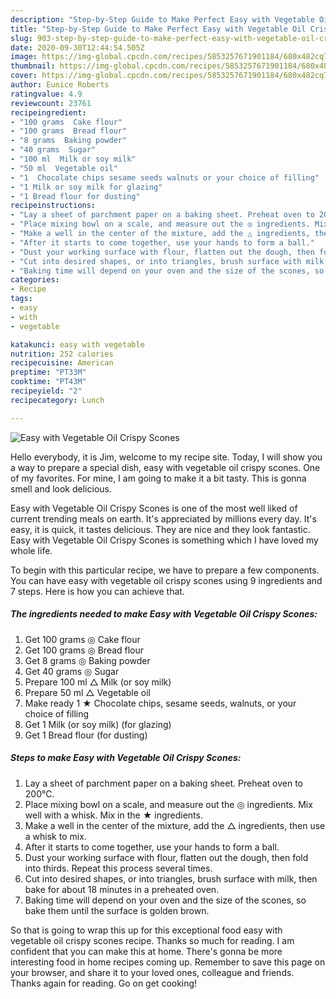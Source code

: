 ```yaml
---
description: "Step-by-Step Guide to Make Perfect Easy with Vegetable Oil Crispy Scones"
title: "Step-by-Step Guide to Make Perfect Easy with Vegetable Oil Crispy Scones"
slug: 903-step-by-step-guide-to-make-perfect-easy-with-vegetable-oil-crispy-scones
date: 2020-09-30T12:44:54.505Z
image: https://img-global.cpcdn.com/recipes/5853257671901184/680x482cq70/easy-with-vegetable-oil-crispy-scones-recipe-main-photo.jpg
thumbnail: https://img-global.cpcdn.com/recipes/5853257671901184/680x482cq70/easy-with-vegetable-oil-crispy-scones-recipe-main-photo.jpg
cover: https://img-global.cpcdn.com/recipes/5853257671901184/680x482cq70/easy-with-vegetable-oil-crispy-scones-recipe-main-photo.jpg
author: Eunice Roberts
ratingvalue: 4.9
reviewcount: 23761
recipeingredient:
- "100 grams  Cake flour"
- "100 grams  Bread flour"
- "8 grams  Baking powder"
- "40 grams  Sugar"
- "100 ml  Milk or soy milk"
- "50 ml  Vegetable oil"
- "1  Chocolate chips sesame seeds walnuts or your choice of filling"
- "1 Milk or soy milk for glazing"
- "1 Bread flour for dusting"
recipeinstructions:
- "Lay a sheet of parchment paper on a baking sheet. Preheat oven to 200℃."
- "Place mixing bowl on a scale, and measure out the ◎ ingredients. Mix well with a whisk. Mix in the ★ ingredients."
- "Make a well in the center of the mixture, add the △ ingredients, then use a whisk to mix."
- "After it starts to come together, use your hands to form a ball."
- "Dust your working surface with flour, flatten out the dough, then fold into thirds. Repeat this process several times."
- "Cut into desired shapes, or into triangles, brush surface with milk, then bake for about 18 minutes in a preheated oven."
- "Baking time will depend on your oven and the size of the scones, so bake them until the surface is golden brown."
categories:
- Recipe
tags:
- easy
- with
- vegetable

katakunci: easy with vegetable 
nutrition: 252 calories
recipecuisine: American
preptime: "PT33M"
cooktime: "PT43M"
recipeyield: "2"
recipecategory: Lunch

---
```



![Easy with Vegetable Oil Crispy Scones](https://img-global.cpcdn.com/recipes/5853257671901184/680x482cq70/easy-with-vegetable-oil-crispy-scones-recipe-main-photo.jpg)

Hello everybody, it is Jim, welcome to my recipe site. Today, I will show you a way to prepare a special dish, easy with vegetable oil crispy scones. One of my favorites. For mine, I am going to make it a bit tasty. This is gonna smell and look delicious.

Easy with Vegetable Oil Crispy Scones is one of the most well liked of current trending meals on earth. It's appreciated by millions every day. It's easy, it is quick, it tastes delicious. They are nice and they look fantastic. Easy with Vegetable Oil Crispy Scones is something which I have loved my whole life.




To begin with this particular recipe, we have to prepare a few components. You can have easy with vegetable oil crispy scones using 9 ingredients and 7 steps. Here is how you can achieve that.

<!--inarticleads1-->

##### The ingredients needed to make Easy with Vegetable Oil Crispy Scones:

1. Get 100 grams ◎ Cake flour
1. Get 100 grams ◎ Bread flour
1. Get 8 grams ◎ Baking powder
1. Get 40 grams ◎ Sugar
1. Prepare 100 ml △ Milk (or soy milk)
1. Prepare 50 ml △ Vegetable oil
1. Make ready 1 ★ Chocolate chips, sesame seeds, walnuts, or your choice of filling
1. Get 1 Milk (or soy milk) (for glazing)
1. Get 1 Bread flour (for dusting)




<!--inarticleads2-->

##### Steps to make Easy with Vegetable Oil Crispy Scones:

1. Lay a sheet of parchment paper on a baking sheet. Preheat oven to 200℃.
1. Place mixing bowl on a scale, and measure out the ◎ ingredients. Mix well with a whisk. Mix in the ★ ingredients.
1. Make a well in the center of the mixture, add the △ ingredients, then use a whisk to mix.
1. After it starts to come together, use your hands to form a ball.
1. Dust your working surface with flour, flatten out the dough, then fold into thirds. Repeat this process several times.
1. Cut into desired shapes, or into triangles, brush surface with milk, then bake for about 18 minutes in a preheated oven.
1. Baking time will depend on your oven and the size of the scones, so bake them until the surface is golden brown.




So that is going to wrap this up for this exceptional food easy with vegetable oil crispy scones recipe. Thanks so much for reading. I am confident that you can make this at home. There's gonna be more interesting food in home recipes coming up. Remember to save this page on your browser, and share it to your loved ones, colleague and friends. Thanks again for reading. Go on get cooking!
